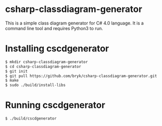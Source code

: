 csharp-classdiagram-generator
=============================

This is a simple class diagram generator for C# 4.0 language. It is a command line tool and requires Python3 to run.

# Installing cscdgenerator

```bash
$ mkdir csharp-classdiagram-generator
$ cd csharp-classdiagram-generator
$ git init
$ git pull https://github.com/bryk/csharp-classdiagram-generator.git
$ make
$ sudo ./build/install-libs
```

# Running cscdgenerator

```bash
$ ./build/cscdgenerator
```
